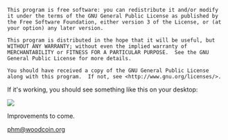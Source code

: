     This program is free software: you can redistribute it and/or modify it under the terms of the GNU General Public License as published by the Free Software Foundation, either version 3 of the License, or (at your option) any later version.

	This program is distributed in the hope that it will be useful, but WITHOUT ANY WARRANTY; without even the implied warranty of MERCHANTABILITY or FITNESS FOR A PARTICULAR PURPOSE.  See the GNU General Public License for more details.

	You should have received a copy of the GNU General Public License along with this program.  If not, see <http://www.gnu.org/licenses/>.
	
If it's working, you should see something like this on your desktop:

![](/home/phm/Keep/current-code/woodcoin-status/package/repo/Screenshot_2017-08-15_16-25-15.png) 

Improvements to come. 

phm@woodcoin.org